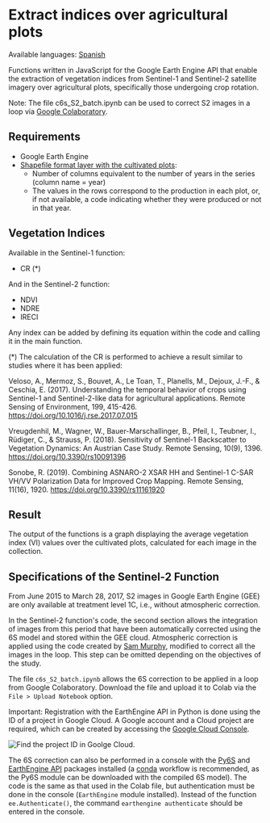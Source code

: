 # Extract indices over agricultural plots

Available languages: [Spanish](https://github.com/CristianICS/sentinel-iv-gee/blob/main/README_esp.md)

Functions written in JavaScript for the Google Earth Engine API that enable the extraction of vegetation indices from Sentinel-1 and Sentinel-2 satellite imagery over agricultural plots, specifically those undergoing crop rotation.

Note: The file c6s_S2_batch.ipynb can be used to correct S2 images in a loop via [Google Colaboratory](https://colab.research.google.com/?utm_source=scs-index).

## Requirements

- Google Earth Engine
- [Shapefile format layer with the cultivated plots](https://code.earthengine.google.com/?asset=users/iranzocristian/explotacion_blcht_buffer20m):
  - Number of columns equivalent to the number of years in the series (column name = year)
  - The values in the rows correspond to the production in each plot, or, if not available, a code indicating whether they were produced or not in that year.

## Vegetation Indices

Available in the Sentinel-1 function:

- CR (*)

And in the Sentinel-2 function:

- NDVI
- NDRE
- IRECI

Any index can be added by defining its equation within the code and calling it in the main function.

(*) The calculation of the CR is performed to achieve a result similar to studies where it has been applied:

Veloso, A., Mermoz, S., Bouvet, A., Le Toan, T., Planells, M., Dejoux, J.-F., & Ceschia, E. (2017). Understanding the temporal behavior of crops using Sentinel-1 and Sentinel-2-like data for agricultural applications. Remote Sensing of Environment, 199, 415-426. https://doi.org/10.1016/j.rse.2017.07.015

Vreugdenhil, M., Wagner, W., Bauer-Marschallinger, B., Pfeil, I., Teubner, I., Rüdiger, C., & Strauss, P. (2018). Sensitivity of Sentinel-1 Backscatter to Vegetation Dynamics: An Austrian Case Study. Remote Sensing, 10(9), 1396. https://doi.org/10.3390/rs10091396

Sonobe, R. (2019). Combining ASNARO-2 XSAR HH and Sentinel-1 C-SAR VH/VV Polarization Data for Improved Crop Mapping. Remote Sensing, 11(16), 1920. https://doi.org/10.3390/rs11161920

## Result

The output of the functions is a graph displaying the average vegetation index (VI) values over the cultivated plots, calculated for each image in the collection.

## Specifications of the Sentinel-2 Function

From June 2015 to March 28, 2017, S2 images in Google Earth Engine (GEE) are only available at treatment level 1C, i.e., without atmospheric correction.

In the Sentinel-2 function's code, the second section allows the integration of images from this period that have been automatically corrected using the 6S model and stored within the GEE cloud. Atmospheric correction is applied using the code created by [Sam Murphy](https://github.com/samsammurphy/gee-atmcorr-S2), modified to correct all the images in the loop. This step can be omitted depending on the objectives of the study.

The file `c6s_S2_batch.ipynb` allows the 6S correction to be applied in a loop from Google Colaboratory. Download the file and upload it to Colab via the `File > Upload Notebook` option.

Important: Registration with the EarthEngine API in Python is done using the ID of a project in Google Cloud. A Google account and a Cloud project are required, which can be created by accessing the [Google Cloud Console](https://console.cloud.google.com/welcome).

![Find the project ID in Goolge Cloud.](https://github.com/CristianICS/sentinel-iv-gee/assets/58115393/90e9975f-6173-4899-b0bb-8f9ce9fa09b7)

The 6S correction can also be performed in a console with the [Py6S](https://py6s.readthedocs.io/en/latest/) and [EarthEngine API](https://developers.google.com/earth-engine/guides/python_install-conda#windows) packages installed (a [conda](https://docs.conda.io/projects/miniconda/en/latest/) workflow is recommended, as the Py6S module can be downloaded with the compiled 6S model). The code is the same as that used in the Colab file, but authentication must be done in the console (`EarthEngine` module installed). Instead of the function `ee.Authenticate()`, the command `earthengine authenticate` should be entered in the console.
